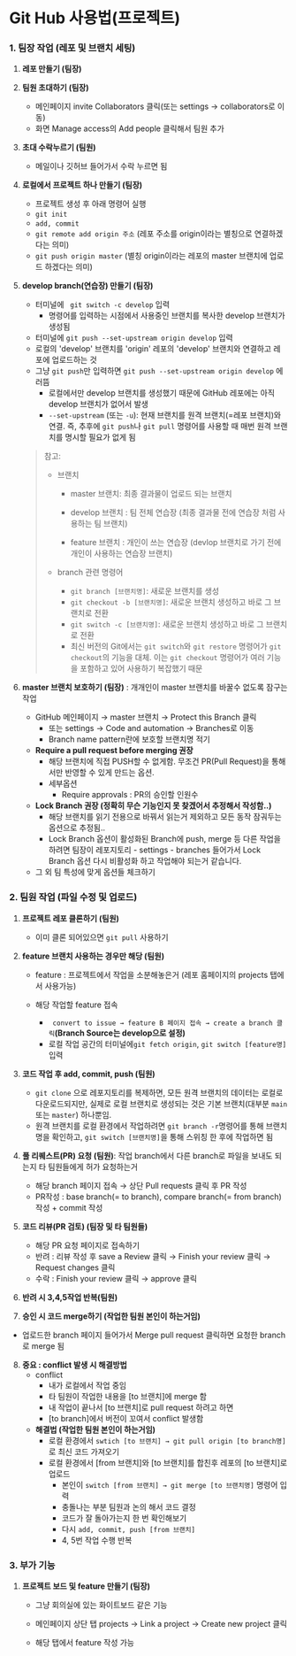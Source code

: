 # Git Hub 사용법(프로젝트)

### 1. 팀장 작업 (레포 및 브랜치 세팅)

1. **레포 만들기 (팀장)**

2. **팀원 초대하기 (팀장)**
   
   - 메인페이지 invite Collaborators 클릭(또는 settings -> collaborators로 이동)
   - 화면 Manage access의 Add people 클릭해서 팀원 추가
   
3. **초대 수락누르기 (팀원)**

   - 메일이나 깃허브 들어가서 수락 누르면 됨

4. **로컬에서 프로젝트 하나 만들기 (팀장)**

   - 프로젝트 생성 후 아래 명령어 실행
   - `git init`
   - `add, commit`
   - `git remote add origin 주소` (레포 주소를 origin이라는 별칭으로 연결하겠다는 의미)
   - `git push origin master` (별칭 origin이라는 레포의 master 브랜치에 업로드 하겠다는 의미)

5. **develop branch(연습장) 만들기 (팀장)**

   - 터미널에 ` git switch -c develop` 입력
     - 명령어를 입력하는 시점에서 사용중인 브랜치를 복사한 develop 브랜치가 생성됨
   -  터미널에 ``git push --set-upstream origin develop`` 입력
     - 로컬의 'develop' 브랜치를 'origin' 레포의  'develop' 브랜치와 연결하고 레포에 업로드하는 것
     - 그냥 `git push`만 입력하면 `git push --set-upstream origin develop` 에러뜸 
       - 로컬에서만 develop 브랜치를 생성했기 때문에 GitHub 레포에는 아직 develop 브랜치가 없어서 발생 
       - `--set-upstream` (또는 `-u`): 현재 브랜치를 원격 브랜치(=레포 브랜치)와 연결. 즉, 추후에 `git push`나 `git pull` 명령어를 사용할 때 매번 원격 브랜치를 명시할 필요가 없게 됨

   > 참고:
   >
   > - 브랜치
   >   - master 브랜치: 최종 결과물이 업로드 되는 브랜치
   >
   >   - develop 브랜치 : 팀 전체 연습장 (최종 결과물 전에 연습장 처럼 사용하는 팀 브랜치)
   >   - feature 브랜치 : 개인이 쓰는 연습장 (devlop 브랜치로 가기 전에 개인이 사용하는 연습장 브랜치)
   >
   > - branch 관련 명령어
   >   - `git branch [브랜치명]`: 새로운 브랜치를 생성
   >   - `git checkout -b [브랜치명]`: 새로운 브랜치 생성하고 바로 그 브랜치로 전환
   >   - `git switch -c [브랜치명]`: 새로운 브랜치 생성하고 바로 그 브랜치로 전환
   >   - 최신 버전의 Git에서는 `git switch`와 `git restore` 명령어가 `git checkout`의 기능을 대체. 이는 `git checkout` 명령어가 여러 기능을 포함하고 있어 사용하기 복잡했기 때문

6. **master 브랜치 보호하기 (팀장)** : 개개인이 master 브랜치를 바꿀수 없도록 잠구는 작업
   
   - GitHub 메인페이지 → master 브랜치 → Protect this Branch 클릭
     - 또는 settings → Code and automation → Branches로 이동
     - Branch name pattern란에 보호할 브랜치명 적기
   - **Require a pull request before merging 권장**
     - 해당 브랜치에 직접 PUSH할 수 없게함. 무조건 PR(Pull Request)을 통해서만 반영할 수 있게 만드는 옵션. 
     - 세부옵션 
       -  Require approvals : PR의 승인할 인원수
   - **Lock Branch 권장 (정확히 무슨 기능인지 못 찾겠어서 추정해서 작성함..)**
     - 해당 브랜치를 읽기 전용으로 바꿔서 읽는거 제외하고 모든 동작 잠궈두는 옵션으로 추정됨..
     - Lock Branch 옵션이 활성화된 Branch에 push, merge 등 다른 작업을 하려면 팀장이 레포지토리 - settings - branches 들어가서 Lock Branch 옵션 다시 비활성화 하고 작업해야 되는거 같습니다.
   - 그 외 팀 특성에 맞게 옵션들 체크하기



### 2. 팀원 작업 (파일 수정 및 업로드)

1. **프로젝트 레포 클론하기 (팀원)**
   - 이미 클론 되어있으면 `git pull` 사용하기
2. **feature 브랜치 사용하는 경우만 해당 (팀원)**
   - feature : 프로젝트에서 작업을 소분해놓은거 (레포 홈페이지의 projects 탭에서 사용가능) 

   - 해당 작업할 feature 접속
     - ` convert to issue → feature B 페이지 접속 → create a branch 클릭`**(Branch Source는 develop으로 설정)**
     - 로컬 작업 공간의 터미널에`git fetch origin`, `git switch [feature명]` 입력
3. **코드 작업 후 add, commit, push (팀원)**
   - `git clone` 으로  레포지토리를 복제하면, 모든 원격 브랜치의 데이터는 로컬로 다운로드되지만, 실제로 로컬 브랜치로 생성되는 것은 기본 브랜치(대부분 `main` 또는 `master`) 하나뿐임. 
   - 원격 브랜치를 로컬 환경에서 작업하려면 `git branch -r`명령어를 통해 브랜치명을 확인하고,
     `git switch [브랜치명]`을 통해 스위칭 한 후에 작업하면 됨
4. **풀 리퀘스트(PR) 요청 (팀원)**: 작업 branch에서 다른 branch로 파일을 보내도 되는지 타 팀원들에게 허가 요청하는거
   - 해당 branch 페이지 접속 → 상단 Pull requests 클릭 후 PR 작성
   - PR작성 : base branch(= to branch), compare branch(= from branch) 작성 + commit 작성
5. **코드 리뷰(PR 검토) (팀장 및 타 팀원들)**

   - 해당 PR 요청 페이지로 접속하기
   - 반려 : 리뷰 작성 후 save a Review 클릭 → Finish your review 클릭 → Request changes 클릭
   - 수락 : Finish your review  클릭 → approve 클릭 
6. **반려 시 3,4,5작업 반복(팀원)**
7. **승인 시 코드 merge하기 (작업한 팀원 본인이 하는거임)**
- 업로드한 branch 페이지 들어가서 Merge pull request 클릭하면 요청한 branch로 merge 됨
8. **중요 : conflict 발생 시 해결방법**
   - conflict 
     - 내가 로컬에서 작업 중임
     - 타 팀원이 작업한 내용을 [to 브랜치]에 merge 함
     - 내 작업이 끝나서 [to 브랜치]로 pull request 하려고 하면
     - [to branch]에서 버전이 꼬여서 conflict 발생함
   - **해결법 (작업한 팀원 본인이 하는거임)**
     - 로컬 환경에서 `swtich [to 브랜치] → git pull origin [to branch명]`로 최신 코드 가져오기
     - 로컬 환경에서 [from 브랜치]와 [to 브랜치]를 합친후 레포의 [to 브랜치]로 업로드
       - 본인이 `switch [from 브랜치] → git merge [to 브랜치명]` 명령어 입력
       - 충돌나는 부분 팀원과 논의 해서 코드 결정
       - 코드가 잘 돌아가는지 한 번 확인해보기
       - 다시 `add, commit, push [from 브랜치]`
       - 4, 5번 작업 수행 반복

### 3. 부가 기능

1. **프로젝트 보드 및 feature 만들기 (팀장)**

   - 그냥 회의실에 있는 화이트보드 같은 기능

   - 메인페이지 상단 탭 projects → Link a project → Create new project 클릭

   - 해당 탭에서 feature 작성 가능
